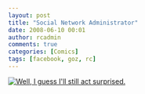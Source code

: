 ```yaml
---
layout: post
title: "Social Network Administrator"
date: 2008-06-10 00:01
author: rcadmin
comments: true
categories: [Comics]
tags: [facebook, goz, rc]
---
```

<a href="http://bitsmack.com/comics/2008/06/10/social-network-administrator/"><img src="http://dl.bitsmack.com/uploads/2008/06/20080610.jpg" title="Well, I guess I'll still act surprised." /></a>
